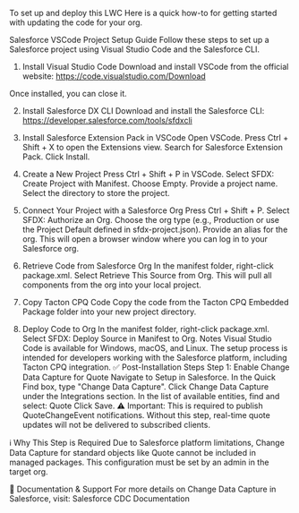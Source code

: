To set up and deploy this LWC
Here is a quick how-to for getting started with updating the code for your org.

Salesforce VSCode Project Setup Guide
Follow these steps to set up a Salesforce project using Visual Studio Code and the Salesforce CLI.

1. Install Visual Studio Code
Download and install VSCode from the official website:
https://code.visualstudio.com/Download

Once installed, you can close it.

2. Install Salesforce DX CLI
Download and install the Salesforce CLI:
https://developer.salesforce.com/tools/sfdxcli

3. Install Salesforce Extension Pack in VSCode
Open VSCode.
Press Ctrl + Shift + X to open the Extensions view.
Search for Salesforce Extension Pack.
Click Install.
4. Create a New Project
Press Ctrl + Shift + P in VSCode.
Select SFDX: Create Project with Manifest.
Choose Empty.
Provide a project name.
Select the directory to store the project.
5. Connect Your Project with a Salesforce Org
Press Ctrl + Shift + P.
Select SFDX: Authorize an Org.
Choose the org type (e.g., Production or use the Project Default defined in sfdx-project.json).
Provide an alias for the org.
This will open a browser window where you can log in to your Salesforce org.

6. Retrieve Code from Salesforce Org
In the manifest folder, right-click package.xml.
Select Retrieve This Source from Org.
This will pull all components from the org into your local project.

7. Copy Tacton CPQ Code
Copy the code from the Tacton CPQ Embedded Package folder into your new project directory.

8. Deploy Code to Org
In the manifest folder, right-click package.xml.
Select SFDX: Deploy Source in Manifest to Org.
Notes
Visual Studio Code is available for Windows, macOS, and Linux.
The setup process is intended for developers working with the Salesforce platform, including Tacton CPQ integration.
✅ Post-Installation Steps
Step 1: Enable Change Data Capture for Quote
Navigate to Setup in Salesforce.
In the Quick Find box, type "Change Data Capture".
Click Change Data Capture under the Integrations section.
In the list of available entities, find and select:
Quote
Click Save.
⚠️ Important: This is required to publish QuoteChangeEvent notifications. Without this step, real-time quote updates will not be delivered to subscribed clients.

ℹ️ Why This Step is Required
Due to Salesforce platform limitations, Change Data Capture for standard objects like Quote cannot be included in managed packages. This configuration must be set by an admin in the target org.

📘 Documentation & Support
For more details on Change Data Capture in Salesforce, visit: Salesforce CDC Documentation
